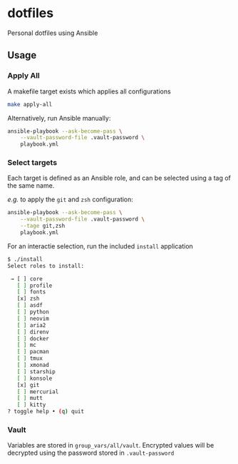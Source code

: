 # dotfiles

Personal dotfiles using Ansible

## Usage

### Apply All

A makefile target exists which applies all configurations

```sh
make apply-all
```

Alternatively, run Ansible manually:

```sh
ansible-playbook --ask-become-pass \
    --vault-password-file .vault-password \
    playbook.yml
```

### Select targets

Each target is defined as an Ansible role,
and can be selected using a tag of the same name.

_e.g._ to apply the `git` and `zsh` configuration:

```sh
ansible-playbook --ask-become-pass \
    --vault-password-file .vault-password \
    --tage git,zsh
    playbook.yml
```

For an interactie selection, run the included `install` application

```sh
$ ./install
Select roles to install:

 → [ ] core
   [ ] profile
   [ ] fonts
   [x] zsh
   [ ] asdf
   [ ] python
   [ ] neovim
   [ ] aria2
   [ ] direnv
   [ ] docker
   [ ] mc
   [ ] pacman
   [ ] tmux
   [ ] xmonad
   [ ] starship
   [ ] konsole
   [x] git
   [ ] mercurial
   [ ] mutt
   [ ] kitty
? toggle help • (q) quit
```

### Vault

Variables are stored in `group_vars/all/vault`.
Encrypted values will be decrypted using the password stored in `.vault-password`
